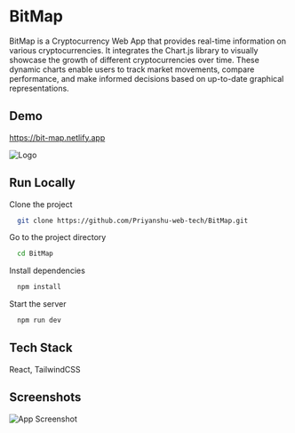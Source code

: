 
#   BitMap

BitMap is a Cryptocurrency Web App that provides real-time information on various cryptocurrencies. It integrates the Chart.js library to visually showcase the growth of different cryptocurrencies over time. These dynamic charts enable users to track market movements, compare performance, and make informed decisions based on up-to-date graphical representations.


## Demo

https://bit-map.netlify.app

![Logo](https://bit-map.netlify.app/fav.png)


## Run Locally

Clone the project

```bash
  git clone https://github.com/Priyanshu-web-tech/BitMap.git
```

Go to the project directory

```bash
  cd BitMap
```

Install dependencies

```bash
  npm install
```

Start the server

```bash
  npm run dev
```


## Tech Stack

 React, TailwindCSS




## Screenshots

![App Screenshot](https://ik.imagekit.io/pz4meracm/Screenshot.png?updatedAt=1716213350029)

